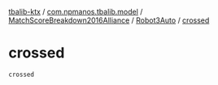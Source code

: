 [tbalib-ktx](../../../index.md) / [com.npmanos.tbalib.model](../../index.md) / [MatchScoreBreakdown2016Alliance](../index.md) / [Robot3Auto](index.md) / [crossed](./crossed.md)

# crossed

`crossed`